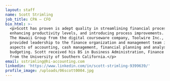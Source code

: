 ```yaml
---
layout: staff
name: Scott Strimling
job_title: CPA – CFO
bio_html: >-
  <p>Scott has proven is adept quality in streamlining financial process,
  enhancing productivity levels, and introducing process improvements. Coming to
  The Hawaii Group from the digital courseware company, Toolwire Inc., Scott
  provided leadership to the finance organization and management team in all
  aspects of accounting, cash management, financial planning and analysis, and
  budgeting. Scott received his BS in Business Administration, Finance emphasis
  from the University of Southern California.</p>
email: sstrimling@hi-accounting.com
linkedin: 'https://www.linkedin.com/in/scott-strimling-9399639/'
profile_image: /uploads/06scott0004.jpg
---
```


